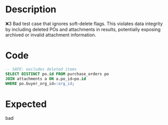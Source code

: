 # Description
❌3 Bad test case that ignores soft-delete flags. This violates data integrity by including deleted POs and attachments in results, potentially exposing archived or invalid attachment information.

# Code
```sql
-- SAFE: excludes deleted items
SELECT DISTINCT po.id FROM purchase_orders po
JOIN attachments a ON a.po_id=po.id
WHERE po.buyer_org_id=:org_id;
```

# Expected
bad